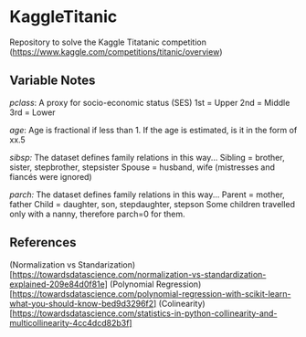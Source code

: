 # KaggleTitanic
Repository to solve the Kaggle Titatanic competition (https://www.kaggle.com/competitions/titanic/overview)


## Variable Notes

*pclass*: A proxy for socio-economic status (SES)
1st = Upper
2nd = Middle
3rd = Lower

*age*: Age is fractional if less than 1. If the age is estimated, is it in the form of xx.5

*sibsp:* The dataset defines family relations in this way...
Sibling = brother, sister, stepbrother, stepsister
Spouse = husband, wife (mistresses and fiancés were ignored)

*parch:* The dataset defines family relations in this way...
Parent = mother, father
Child = daughter, son, stepdaughter, stepson
Some children travelled only with a nanny, therefore parch=0 for them.


## References

(Normalization vs Standarization)[https://towardsdatascience.com/normalization-vs-standardization-explained-209e84d0f81e]
(Polynomial Regression)[https://towardsdatascience.com/polynomial-regression-with-scikit-learn-what-you-should-know-bed9d3296f2]
(Colinearity)[https://towardsdatascience.com/statistics-in-python-collinearity-and-multicollinearity-4cc4dcd82b3f]